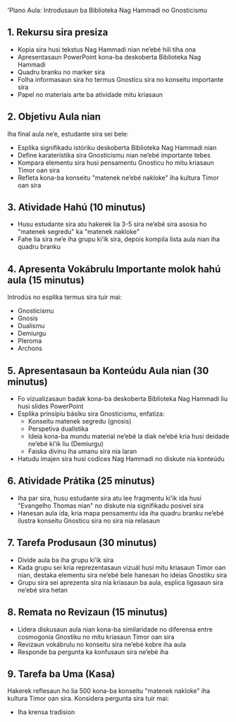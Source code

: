 'Plano Aula: Introdusaun ba Biblioteka Nag Hammadi no Gnosticismu

## 1. Rekursu sira presiza

- Kopia sira husi tekstus Nag Hammadi nian ne’ebé hili tiha ona
- Apresentasaun PowerPoint kona-ba deskoberta Biblioteka Nag Hammadi
- Quadru branku no marker sira
- Folha informasaun sira ho termus Gnosticu sira no konseitu importante sira
- Papel no materiais arte ba atividade mitu kriasaun

## 2. Objetivu Aula nian

Iha final aula ne’e, estudante sira sei bele:
- Esplika signifikadu istóriku deskoberta Biblioteka Nag Hammadi nian
- Define karaterístika sira Gnosticismu nian ne’ebé importante tebes
- Kompara elementu sira husi pensamentu Gnosticu ho mitu kriasaun Timor oan sira
- Refleta kona-ba konseitu "matenek ne’ebé nakloke" iha kultura Timor oan sira

## 3. Atividade Hahú (10 minutus)

- Husu estudante sira atu hakerek lia 3-5 sira ne’ebé sira asosia ho "matenek segredu" ka "matenek nakloke"
- Fahe lia sira ne’e iha grupu ki’ik sira, depois kompila lista aula nian iha quadru branku

## 4. Apresenta Vokábrulu Importante molok hahú aula (15 minutus)

Introdús no esplika termus sira tuir mai:
- Gnosticismu
- Gnosis
- Dualismu
- Demiurgu
- Pleroma
- Archons

## 5. Apresentasaun ba Konteúdu Aula nian (30 minutus)

- Fo vizualizasaun badak kona-ba deskoberta Biblioteka Nag Hammadi liu husi slides PowerPoint
- Esplika prinsípiu básiku sira Gnosticismu, enfatiza:
  * Konseitu matenek segredu (gnosis)
  * Perspetiva dualístika
  * Ideia kona-ba mundu material ne’ebé la diak ne’ebé kria husi deidade ne’ebé ki’ik liu (Demiurgu)
  * Faiska divinu iha umanu sira nia laran
- Hatudu imajen sira husi codices Nag Hammadi no diskute nia konteúdu

## 6. Atividade Prátika (25 minutus)

- Iha par sira, husu estudante sira atu lee fragmentu ki’ik ida husi "Evangelho Thomas nian" no diskute nia signifikadu posivel sira
- Hanesan aula ida, kria mapa pensamentu ida iha quadru branku ne’ebé ilustra konseitu Gnosticu sira no sira nia relasaun

## 7. Tarefa Produsaun (30 minutus)

- Divide aula ba iha grupu ki’ik sira
- Kada grupu sei kria reprezentasaun vizuál husi mitu kriasaun Timor oan nian, destaka elementu sira ne’ebé bele hanesan ho ideias Gnostiku sira
- Grupu sira sei aprezenta sira nia kriasaun ba aula, esplica ligasaun sira ne’ebé sira hetan

## 8. Remata no Revizaun (15 minutus)

- Lidera diskusaun aula nian kona-ba similaridade no diferensa entre cosmogonia Gnostiku no mitu kriasaun Timor oan sira
- Revizaun vokábrulu no konseitu sira ne’ebé kobre iha aula
- Responde ba pergunta ka konfusaun sira ne’ebé iha

## 9. Tarefa ba Uma (Kasa)

Hakerek reflesaun ho lia 500 kona-ba konseitu "matenek nakloke" iha kultura Timor oan sira. Konsidera pergunta sira tuir mai:
- Iha krensa tradision